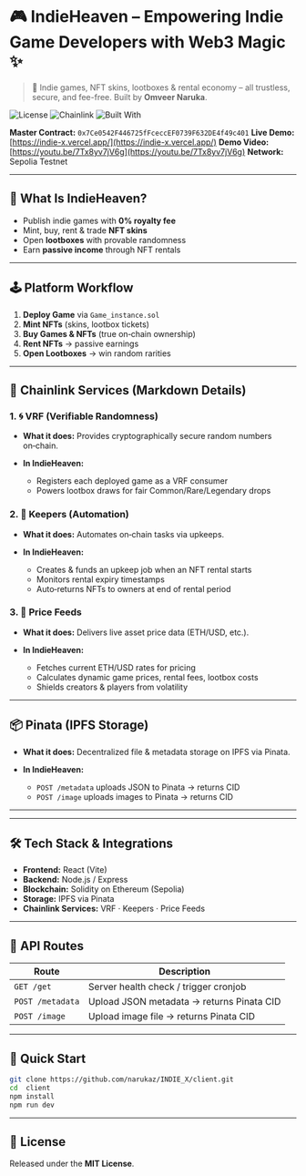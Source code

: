 # 🎮 IndieHeaven – Empowering Indie Game Developers with Web3 Magic ✨

> 🚀 Indie games, NFT skins, lootboxes & rental economy – all trustless, secure, and fee-free. Built by **Omveer Naruka**.

![License](https://img.shields.io/badge/license-MIT-blue.svg)
![Chainlink](https://img.shields.io/badge/powered%20by-Chainlink-blueviolet)
![Built With](https://img.shields.io/badge/built%20with-React%20%7C%20Node%20%7C%20Solidity-green)

**Master Contract:** `0x7Ce0542F446725fFceccEF0739F632DE4f49c401`
**Live Demo:** [https://indie-x.vercel.app/](https://indie-x.vercel.app/)
**Demo Video:** [https://youtu.be/7Tx8yv7jV6g](https://youtu.be/7Tx8yv7jV6g)
**Network:** Sepolia Testnet

---

## 🧠 What Is IndieHeaven?

- Publish indie games with **0% royalty fee**
- Mint, buy, rent & trade **NFT skins**
- Open **lootboxes** with provable randomness
- Earn **passive income** through NFT rentals

---

## 🕹️ Platform Workflow

1. **Deploy Game** via `Game_instance.sol`
2. **Mint NFTs** (skins, lootbox tickets)
3. **Buy Games & NFTs** (true on‑chain ownership)
4. **Rent NFTs** → passive earnings
5. **Open Lootboxes** → win random rarities

---

## 🔮 Chainlink Services (Markdown Details)

### 1. 🌀 VRF (Verifiable Randomness)

- **What it does:** Provides cryptographically secure random numbers on‑chain.
- **In IndieHeaven:**

  - Registers each deployed game as a VRF consumer
  - Powers lootbox draws for fair Common/Rare/Legendary drops

### 2. 🤖 Keepers (Automation)

- **What it does:** Automates on‑chain tasks via upkeeps.
- **In IndieHeaven:**

  - Creates & funds an upkeep job when an NFT rental starts
  - Monitors rental expiry timestamps
  - Auto‑returns NFTs to owners at end of rental period

### 3. 💱 Price Feeds

- **What it does:** Delivers live asset price data (ETH/USD, etc.).
- **In IndieHeaven:**

  - Fetches current ETH/USD rates for pricing
  - Calculates dynamic game prices, rental fees, lootbox costs
  - Shields creators & players from volatility

---

## 📦 Pinata (IPFS Storage)

- **What it does:** Decentralized file & metadata storage on IPFS via Pinata.
- **In IndieHeaven:**

  - `POST /metadata` uploads JSON to Pinata → returns CID
  - `POST /image` uploads images to Pinata → returns CID

---

---

## 🛠️ Tech Stack & Integrations

- **Frontend:** React (Vite)
- **Backend:** Node.js / Express
- **Blockchain:** Solidity on Ethereum (Sepolia)
- **Storage:** IPFS via Pinata
- **Chainlink Services:** VRF · Keepers · Price Feeds

---

## 🔗 API Routes

| Route            | Description                               |
| ---------------- | ----------------------------------------- |
| `GET /get`       | Server health check / trigger cronjob     |
| `POST /metadata` | Upload JSON metadata → returns Pinata CID |
| `POST /image`    | Upload image file → returns Pinata CID    |

---

## 🚀 Quick Start

```bash
git clone https://github.com/narukaz/INDIE_X/client.git
cd  client
npm install
npm run dev
```

---

## 🔐 License

Released under the **MIT License**.
